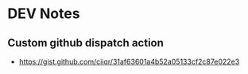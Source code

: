 # DEV Notes

## Custom github dispatch action
- https://gist.github.com/ciiqr/31af63601a4b52a05133cf2c87e022e3
